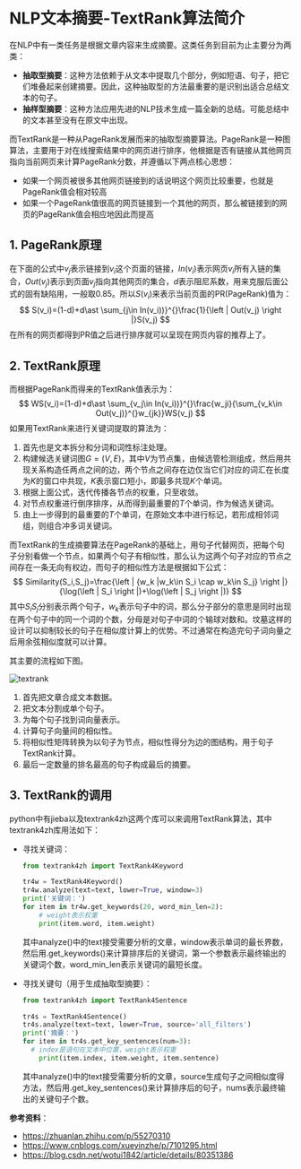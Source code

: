 # NLP文本摘要-TextRank算法简介

在NLP中有一类任务是根据文章内容来生成摘要。这类任务到目前为止主要分为两类：

- **抽取型摘要**：这种方法依赖于从文本中提取几个部分，例如短语、句子，把它们堆叠起来创建摘要。因此，这种抽取型的方法最重要的是识别出适合总结文本的句子。
- **抽样型摘要**：这种方法应用先进的NLP技术生成一篇全新的总结。可能总结中的文本甚至没有在原文中出现。

而TextRank是一种从PageRank发展而来的抽取型摘要算法。PageRank是一种图算法，主要用于对在线搜索结果中的网页进行排序，他根据是否有链接从其他网页指向当前网页来计算PageRank分数，并遵循以下两点核心思想：

- 如果一个网页被很多其他网页链接到的话说明这个网页比较重要，也就是PageRank值会相对较高
- 如果一个PageRank值很高的网页链接到一个其他的网页，那么被链接到的网页的PageRank值会相应地因此而提高

## 1. PageRank原理

在下面的公式中$v_j$表示链接到$v_i$这个页面的链接，$In(v_i)$表示网页$v_i$所有入链的集合，$Out(v_j)$表示到页面$v_j$指向其他网页的集合，$d$表示阻尼系数，用来克服后面公式的固有缺陷用，一般取0.85。所以$S(v_i)$来表示当前页面的PR(PageRank)值为：
$$
S(v_i)=(1-d)+d\ast \sum_{j\in In(v_i))}^{}\frac{1}{\left | Out(v_j) \right |}S(v_j)
$$
在所有的网页都得到PR值之后进行排序就可以呈现在网页内容的推荐上了。

## 2. TextRank原理

而根据PageRank而得来的TextRank值表示为：
$$
WS(v_i)=(1-d)+d\ast \sum_{v_j\in In(v_i))}^{}\frac{w_ji}{\sum_{v_k\in Out(v_j)}^{}w_{jk}}WS(v_j)
$$
如果用TextRank来进行关键词提取的算法为：

1. 首先也是文本拆分和分词和词性标注处理。
2. 构建候选关键词图$G=(V,E)$，其中$V$为节点集，由候选管检测组成，然后用共现关系构造任两点之间的边，两个节点之间存在边仅当它们对应的词汇在长度为$K$的窗口中共现，$K$表示窗口短小，即最多共现$K$个单词。
3. 根据上面公式，迭代传播各节点的权重，只至收敛。
4. 对节点权重进行倒序排序，从而得到最重要的$T$个单词，作为候选关键词。
5. 由上一步得到的最重要的$T$个单词，在原始文本中进行标记，若形成相邻词组，则组合冲多词关键词。



而TextRank的生成摘要算法在PageRank的基础上，用句子代替网页，把每个句子分别看做一个节点，如果两个句子有相似性，那么认为这两个句子对应的节点之间存在一条无向有权边，而句子的相似性方法是根据如下公式：
$$
Similarity(S_i,S_j)=\frac{\left | {w_k |w_k\in S_i \cap w_k\in S_j} \right |}{\log(\left | S_i \right |)+\log(\left | S_j \right |)}
$$
其中$S_{i}S_{j}$分别表示两个句子，$w_k$表示句子中的词，那么分子部分的意思是同时出现在两个句子中的同一个词的个数，分母是对句子中词的个输球对数和。坟墓这样的设计可以抑制较长的句子在相似度计算上的优势。不过通常在构造完句子词向量之后用余弦相似度就可以计算。



其主要的流程如下图。

![textrank](https://gitee.com/zhanghang23/picture_bed/raw/master/TextRank/tr.png)

1. 首先把文章合成文本数据。
2. 把文本分割成单个句子。
3. 为每个句子找到词向量表示。
4. 计算句子向量间的相似性。
5. 将相似性矩阵转换为以句子为节点，相似性得分为边的图结构，用于句子TextRank计算。
6. 最后一定数量的排名最高的句子构成最后的摘要。

## 3. TextRank的调用

python中有jieba以及textrank4zh这两个库可以来调用TextRank算法，其中textrank4zh库用法如下：

- 寻找关键词：

  ```python
  from textrank4zh import TextRank4Keyword
  
  tr4w = TextRank4Keyword()
  tr4w.analyze(text=text, lower=True, window=3)
  print('关键词：')
  for item in tr4w.get_keywords(20, word_min_len=2):
      # weight表示权重
      print(item.word, item.weight)
  ```

  其中analyze()中的text接受需要分析的文章，window表示单词的最长界数，然后用.get_keywords()来计算排序后的关键词，第一个参数表示最终输出的关键词个数，word_min_len表示关键词的最短长度。

- 寻找关键句（用于生成抽取型摘要）：

  ```python
  from textrank4zh import TextRank4Sentence
  
  tr4s = TextRank4Sentence()
  tr4s.analyze(text=text, lower=True, source='all_filters')
  print('摘要：')
  for item in tr4s.get_key_sentences(num=3):
  	# index是语句在文本中位置，weight表示权重
      print(item.index, item.weight, item.sentence)
  ```

  其中analyze()中的text接受需要分析的文章，source生成句子之间相似度得方法，然后用.get_key_sentences()来计算排序后的句子，nums表示最终输出的关键句子个数。



**参考资料**：

- https://zhuanlan.zhihu.com/p/55270310
- https://www.cnblogs.com/xueyinzhe/p/7101295.html
- https://blog.csdn.net/wotui1842/article/details/80351386



